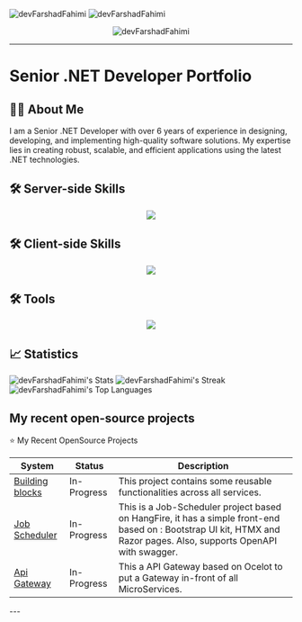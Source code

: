 <p align="left">
 <img src="https://img.shields.io/github/followers/devFarshadFahimi?logo=github&style=rounded&color=512bd4&labelColor=505050" alt="devFarshadFahimi" />
 <img src="https://komarev.com/ghpvc/?username=devFarshadFahimi&label=Profile%20views&color=512bd4&style=rounded" alt="devFarshadFahimi" /> </p>

<p align="center">
 <img src="https://github-profile-trophy.vercel.app/?username=devFarshadFahimi" alt="devFarshadFahimi" />
</p>

---

# Senior .NET Developer Portfolio
 
## 🧑‍💻 About Me

I am a Senior .NET Developer with over 6 years of experience in designing, developing, and implementing high-quality software solutions. My expertise lies in creating robust, scalable, and efficient applications using the latest .NET technologies.


## 🛠️ Server-side Skills
<div align="center">
  <img src="https://skillicons.dev/icons?i=cs,dotnet,graphql,mongodb,postgres,rabbitmq,sqlite,docker,elasticsearch,kibana"  />
</div>

## 🛠️ Client-side Skills
<div align="center">
  <img src="https://skillicons.dev/icons?i=html,css,angular,js,ts,tailwind,bootstrap,react"  />
</div>

## 🛠️ Tools
<div align="center">
  <img src="https://skillicons.dev/icons?i=vscode,postman,git,github"  />
</div>

## 📈 Statistics
![devFarshadFahimi's Stats](https://github-readme-stats.vercel.app/api?username=devFarshadFahimi&theme=vue-dark&show_icons=true&hide_border=true&count_private=true)
![devFarshadFahimi's Streak](https://github-readme-streak-stats.herokuapp.com/?user=devFarshadFahimi&theme=vue-dark&hide_border=true)
![devFarshadFahimi's Top Languages](https://github-readme-stats.vercel.app/api/top-langs/?username=devFarshadFahimi&theme=vue-dark&show_icons=true&hide_border=true&layout=compact)

## My recent open-source projects

⭐️ My Recent OpenSource Projects
<table>
   <thead>
      <tr>
        <th colspan="3">System</th>
        <th colspan="3">Status</th>
        <th colspan="6">Description</th>
      </tr>
   </thead>
   <tbody>
       <tr>
         <td colspan="3"><a href='https://github.com/MicroServiceArchitectureDesign/App_MicroService_BuildingBlock'> Building blocks </a></td>
          <td colspan="3"> In-Progress </td>
         <td colspan="6"> This project contains some reusable functionalities across all services. </td>
       </tr> 
     <tr>
         <td colspan="3"><a href='https://github.com/MicroServiceArchitectureDesign/App_MicroService_JobScheduler'> Job Scheduler </a></td>
          <td colspan="3"> In-Progress </td>
         <td colspan="6"> This is a Job-Scheduler project based on HangFire, it has a simple front-end based on : Bootstrap UI kit, HTMX and Razor pages. 
         Also, supports OpenAPI with swagger.</td>
       </tr>
     <tr>
         <td colspan="3"><a href='https://github.com/MicroServiceArchitectureDesign/App_MicroService_Gateway'> Api Gateway </a></td>
          <td colspan="3"> In-Progress </td>
         <td colspan="6"> This a API Gateway based on Ocelot to put a Gateway in-front of all MicroServices.</td>
       </tr>
    </tbody>
</table>
---

